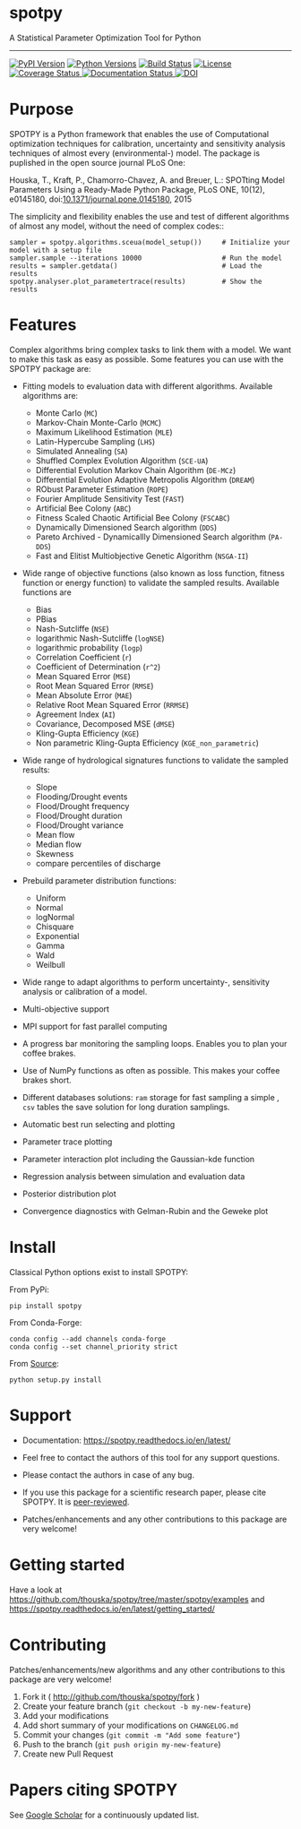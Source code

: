 # spotpy
A Statistical Parameter Optimization Tool for Python

---

[
![PyPI Version][pypi-v-image]][pypi-v-link]
[![Python Versions][pypi-pyv-image]][pypi-pyv-link]
[![Build Status][travis-image]][travis-link]
[![License][license-image]][license-link]
[![Coverage Status](https://coveralls.io/repos/github/thouska/spotpy/badge.svg?branch=master)
](https://coveralls.io/github/thouska/spotpy?branch=master)
[
![Documentation Status](https://readthedocs.org/projects/spotpy/badge/?version=latest)
](https://readthedocs.org/projects/spotpy/badge/?version=latest)
[
![DOI](https://zenodo.org/badge/47562322.svg)
](https://zenodo.org/badge/latestdoi/47562322)

[pypi-v-image]: https://img.shields.io/pypi/v/spotpy.png
[pypi-v-link]: https://pypi.python.org/pypi/spotpy
[pypi-pyv-image]: https://img.shields.io/pypi/pyversions/spotpy.png
[pypi-pyv-link]: https://img.shields.io/pypi/pyversions/spotpy
[travis-image]: https://img.shields.io/travis/thouska/spotpy/master.png
[travis-link]: https://travis-ci.org/thouska/spotpy
[license-image]: https://img.shields.io/badge/license-MIT-blue.png
[license-link]: http://opensource.org/licenses/MIT



Purpose
=================

SPOTPY is a Python framework that enables the use of Computational optimization techniques for calibration, uncertainty
and sensitivity analysis techniques of almost every (environmental-) model. The package is puplished in the open source journal PLoS One:

Houska, T., Kraft, P., Chamorro-Chavez, A. and Breuer, L.: SPOTting Model Parameters Using a Ready-Made Python Package, PLoS ONE,
10(12), e0145180, doi:[10.1371/journal.pone.0145180](http://journals.plos.org/plosone/article?id=10.1371%2Fjournal.pone.0145180 "SPOTting Model Parameters Using a Ready-Made Python Package"), 2015

The simplicity and flexibility enables the use and test of different
algorithms of almost any model, without the need of complex codes::

	sampler = spotpy.algorithms.sceua(model_setup())     # Initialize your model with a setup file
	sampler.sample --iterations 10000                    # Run the model
	results = sampler.getdata()                          # Load the results
	spotpy.analyser.plot_parametertrace(results)         # Show the results



Features
=================

Complex algorithms bring complex tasks to link them with a model.
We want to make this task as easy as possible.
Some features you can use with the SPOTPY package are:

* Fitting models to evaluation data with different algorithms.
  Available algorithms are:

  * Monte Carlo (`MC`)
  * Markov-Chain Monte-Carlo (`MCMC`)
  * Maximum Likelihood Estimation (`MLE`)
  * Latin-Hypercube Sampling (`LHS`)
  * Simulated Annealing (`SA`)
  * Shuffled Complex Evolution Algorithm (`SCE-UA`)
  * Differential Evolution Markov Chain Algorithm (`DE-MCz`)
  * Differential Evolution Adaptive Metropolis Algorithm (`DREAM`)
  * RObust Parameter Estimation (`ROPE`)
  * Fourier Amplitude Sensitivity Test (`FAST`)
  * Artificial Bee Colony (`ABC`)
  * Fitness Scaled Chaotic Artificial Bee Colony (`FSCABC`)
  * Dynamically Dimensioned Search algorithm (`DDS`)
  * Pareto Archived - Dynamicallly Dimensioned Search algorithm (`PA-DDS`)
  * Fast and Elitist Multiobjective Genetic Algorithm (`NSGA-II`)

* Wide range of objective functions (also known as loss function, fitness function or energy function) to validate the sampled results. Available functions are

  * Bias
  * PBias
  * Nash-Sutcliffe (`NSE`)
  * logarithmic Nash-Sutcliffe (`logNSE`)
  * logarithmic probability (`logp`)
  * Correlation Coefficient (`r`)
  * Coefficient of Determination (`r^2`)
  * Mean Squared Error (`MSE`)
  * Root Mean Squared Error (`RMSE`)
  * Mean Absolute Error (`MAE`)
  * Relative Root Mean Squared Error (`RRMSE`)
  * Agreement Index (`AI`)
  * Covariance, Decomposed MSE (`dMSE`)
  * Kling-Gupta Efficiency (`KGE`)
  * Non parametric Kling-Gupta Efficiency (`KGE_non_parametric`)

* Wide range of hydrological signatures functions to validate the sampled results:

  * Slope
  * Flooding/Drought events
  * Flood/Drought frequency
  * Flood/Drought duration
  * Flood/Drought variance
  * Mean flow
  * Median flow
  * Skewness
  * compare percentiles of discharge

* Prebuild parameter distribution functions:

  * Uniform
  * Normal
  * logNormal
  * Chisquare
  * Exponential
  * Gamma
  * Wald
  * Weilbull

* Wide range to adapt algorithms to perform uncertainty-, sensitivity analysis or calibration
  of a model.

* Multi-objective support

* MPI support for fast parallel computing

* A progress bar monitoring the sampling loops. Enables you to plan your coffee brakes.

* Use of NumPy functions as often as possible. This makes your coffee brakes short.

* Different databases solutions: `ram` storage for fast sampling a simple , `csv` tables
  the save solution for long duration samplings.

* Automatic best run selecting and plotting

* Parameter trace plotting

* Parameter interaction plot including the Gaussian-kde function

* Regression analysis between simulation and evaluation data

* Posterior distribution plot

* Convergence diagnostics with Gelman-Rubin and the Geweke plot


Install
=================

Classical Python options exist to install SPOTPY:

From PyPi:

	pip install spotpy

From Conda-Forge:

	conda config --add channels conda-forge
	conda config --set channel_priority strict

From [Source](https://pypi.python.org/pypi/spotpy):

	python setup.py install


Support
=================

* Documentation: https://spotpy.readthedocs.io/en/latest/

* Feel free to contact the authors of this tool for any support questions.

* Please contact the authors in case of any bug.

* If you use this package for a scientific research paper, please cite SPOTPY. It is [peer-reviewed](http://journals.plos.org/plosone/article?id=10.1371%2Fjournal.pone.0145180 "SPOTting Model Parameters Using a Ready-Made Python Package").

* Patches/enhancements and any other contributions to this package are very welcome!


Getting started
=================
Have a look at https://github.com/thouska/spotpy/tree/master/spotpy/examples and https://spotpy.readthedocs.io/en/latest/getting_started/


Contributing
=================
Patches/enhancements/new algorithms and any other contributions to this package are very welcome!

1. Fork it ( http://github.com/thouska/spotpy/fork )
2. Create your feature branch (``git checkout -b my-new-feature``)
3. Add your modifications
4. Add short summary of your modifications on ``CHANGELOG.md``
5. Commit your changes (``git commit -m "Add some feature"``)
6. Push to the branch (``git push origin my-new-feature``)
7. Create new Pull Request

Papers citing SPOTPY
=====================
See [Google Scholar](https://scholar.google.de/scholar?cites=17155001516727704728&as_sdt=2005&sciodt=0,5&hl=de) for a continuously updated list.